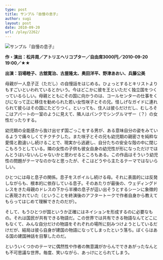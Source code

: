 ```yaml
---
type: post
title: サンプル『自慢の息子』
author: sugi
layout: post
date: 2010-09-20
url: /play/2262/
---
```

<img src="/images/play/20100920.jpg" alt="サンプル『自慢の息子』" class="alignleft" />

**作・演出：松井周／アトリエヘリコプター／自由席3000円／2010-09-20 19:00／★★**

**出演：羽場睦子、古舘寛治、古屋隆太、奥田洋平、野津あおい、兵藤公美**

母親が一人息子正（ただし）の自慢話をはじめる。ひょっとするとキリストよりもすごいといわれているとかいう。今はどこかに彼を王といただく独立国をつくっているらしい。母親とともにその国に向かうのは、コールセンターの仕事をくびになって正に移住を勧められた若い女性咲子とその兄。怪しげなガイドに連れられて彼らはその国にたどりつく。といっても、住人は彼らだけだし、むしろそこはアパートの一室のように見えて、隣人はパンクでシングルマザー（？）の女性だったりする。

幼児期の全能感から抜け出せず国ごっこをする男が、ある意味自分の姿をみているようで痛々しくてチクチクした。また咲子とその兄も幼児期の親密さを純粋な愛情と勘違いし続けることで、現実から逃避し、自分たちの安全な殻の中に閉じこもろうとしている。隣の女性の子供も彼女自身の幼児性が形になっただけでほんとうはいないんじゃないかと思わせるところもある。この作品はそういう幼児性の問題がテーマなのかなと思ったが、そこはどうやら主たるテーマではないらしい。

ひとつには母と息子の関係。息子をスポイルし続ける母。それに表面的には反発しながらも、根本的に依存している息子。そのあたりが最後の、ウェディングドレスをきた母親のドレスの下から半裸の息子が這い出そうとするシーンに象徴的に表現されていた（ということを終演後のアフタートークで作者自身から教えてもらってはじめて理解できたのだが）。

そして、もうひとつが国というか正確にはネイションを形成するのに必要なもの。それは国民が共有できる物語だ。この世界では共有できる物語なんてどこにもなくて、みんな自分だけの物語をそれぞれの場所に刻みつけようとしているだけだが、結局は彼ら自身が建国の物語になってしまったという落ち。ぼくらはある国の建国神話を目撃したのだ。

といういくつかのテーマに偶然性や作者の無意識がからんでできあがったなんとも不可思議な世界。毎度、笑いながら、あっけにとられてしまう。
